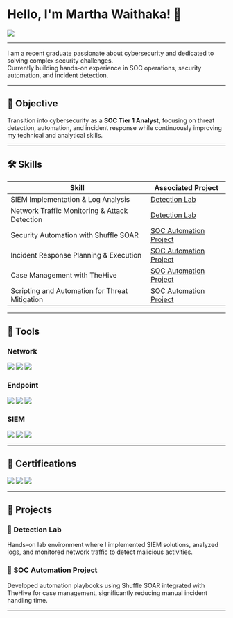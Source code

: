 # Hello, I'm Martha Waithaka! 👋  
<a href="https://www.linkedin.com/in/martha-waithaka-203b75263/">
  <img src="https://img.shields.io/badge/-LinkedIn-0072b1?&style=for-the-badge&logo=linkedin&logoColor=white" />
</a>

---

I am a recent graduate passionate about cybersecurity and dedicated to solving complex security challenges.  
Currently building hands-on experience in SOC operations, security automation, and incident detection.

---

## 🎯 Objective

Transition into cybersecurity as a **SOC Tier 1 Analyst**, focusing on threat detection, automation, and incident response while continuously improving my technical and analytical skills.

---

## 🛠️ Skills

| Skill                                         | Associated Project         |
|-----------------------------------------------|----------------------------|
| SIEM Implementation & Log Analysis            | [Detection Lab](#detection-lab) |
| Network Traffic Monitoring & Attack Detection | [Detection Lab](#detection-lab) |
| Security Automation with Shuffle SOAR         | [SOC Automation Project](#soc-automation-project) |
| Incident Response Planning & Execution        | [SOC Automation Project](#soc-automation-project) |
| Case Management with TheHive                  | [SOC Automation Project](#soc-automation-project) |
| Scripting and Automation for Threat Mitigation | [SOC Automation Project](#soc-automation-project) |

---

## 🧰 Tools

### Network  
<div>
  <img src="https://img.shields.io/badge/-Wireshark-1679A7?&style=for-the-badge&logo=Wireshark&logoColor=white" />
  <img src="https://img.shields.io/badge/-Suricata-EF3B2D?&style=for-the-badge&logo=Suricata&logoColor=white" />
  <img src="https://img.shields.io/badge/-Zeek-777BB4?&style=for-the-badge&logo=Zeek&logoColor=white" />
</div>

### Endpoint  
<div>
  <img src="https://img.shields.io/badge/-Microsoft_Defender_for_Endpoint-00A4EF?&style=for-the-badge&logo=Microsoft&logoColor=white" />
  <img src="https://img.shields.io/badge/-Velociraptor-4B275F?&style=for-the-badge&logo=Velociraptor&logoColor=white" />
  <img src="https://img.shields.io/badge/-Sysmon-000000?&style=for-the-badge&logo=windows&logoColor=white" />
</div>

### SIEM  
<div>
  <img src="https://img.shields.io/badge/-Microsoft_Sentinel-0078D4?&style=for-the-badge&logo=Microsoft&logoColor=white" />
  <img src="https://img.shields.io/badge/-Splunk-000000?&style=for-the-badge&logo=Splunk&logoColor=white" />
  <img src="https://img.shields.io/badge/-Elastic-005571?&style=for-the-badge&logo=Elastic&logoColor=white" />
</div>

---

## 📜 Certifications  

<div>
  <img src="https://img.shields.io/badge/-Google_Cybersecurity_Certificate-4285F4?&style=for-the-badge&logo=Google&logoColor=white" />
  <img src="https://img.shields.io/badge/-TryHackMe_Beginner_Path-9F0D7F?&style=for-the-badge&logo=TryHackMe&logoColor=white" />
  <img src="https://img.shields.io/badge/-LetsDefend_SOC_Analyst_Intro-000080?&style=for-the-badge&logoColor=white" />
</div>

---

## 📁 Projects

### 🔹 Detection Lab
Hands-on lab environment where I implemented SIEM solutions, analyzed logs, and monitored network traffic to detect malicious activities.

### 🔹 SOC Automation Project
Developed automation playbooks using Shuffle SOAR integrated with TheHive for case management, significantly reducing manual incident handling time.

---


